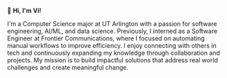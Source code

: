 👋 **Hi, I'm Vi!**

I'm a Computer Science major at UT Arlington with a passion for software engineering, AI/ML, and data science. Previously, I interned as a Software Engineer at Frontier Communications, where I focused on automating manual workflows to improve efficiency. I enjoy connecting with others in tech and continuously expanding my knowledge through collaboration and projects. My mission is to build impactful solutions that address real world challenges and create meaningful change. 

